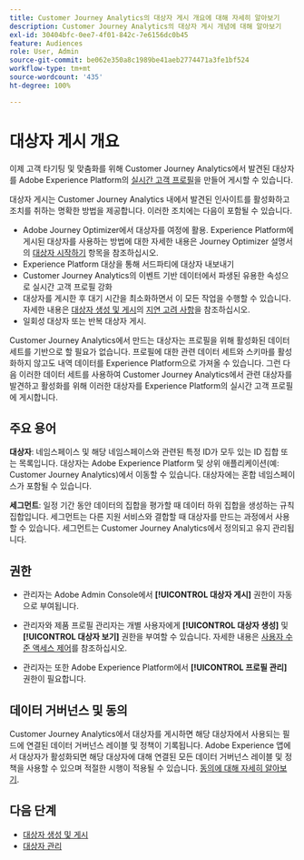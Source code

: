 ```yaml
---
title: Customer Journey Analytics의 대상자 게시 개요에 대해 자세히 알아보기
description: Customer Journey Analytics의 대상자 게시 개념에 대해 알아보기
exl-id: 30404bfc-0ee7-4f01-842c-7e6156dc0b45
feature: Audiences
role: User, Admin
source-git-commit: be062e350a8c1989be41aeb2774471a3fe1bf524
workflow-type: tm+mt
source-wordcount: '435'
ht-degree: 100%

---
```


# 대상자 게시 개요

이제 고객 타기팅 및 맞춤화를 위해 Customer Journey Analytics에서 발견된 대상자를 Adobe Experience Platform의 [실시간 고객 프로필](https://experienceleague.adobe.com/docs/experience-platform/profile/home.html)을 만들어 게시할 수 있습니다.

대상자 게시는 Customer Journey Analytics 내에서 발견된 인사이트를 활성화하고 조치를 취하는 명확한 방법을 제공합니다. 이러한 조치에는 다음이 포함될 수 있습니다.

* Adobe Journey Optimizer에서 대상자를 여정에 활용.
Experience Platform에 게시된 대상자를 사용하는 방법에 대한 자세한 내용은 Journey Optimizer 설명서의 [대상자 시작하기](https://experienceleague.adobe.com/ko/docs/journey-optimizer/using/audiences-profiles-identities/audiences/about-audiences) 항목을 참조하십시오.
* Experience Platform 대상을 통해 서드파티에 대상자 내보내기
* Customer Journey Analytics의 이벤트 기반 데이터에서 파생된 유용한 속성으로 실시간 고객 프로필 강화
* 대상자를 게시한 후 대기 시간을 최소화하면서 이 모든 작업을 수행할 수 있습니다.
자세한 내용은 [대상자 생성 및 게시](/help/components/audiences/publish.md)의 [지연 고려 사항](/help/components/audiences/publish.md#latency-considerations)을 참조하십시오.
* 일회성 대상자 또는 반복 대상자 게시.

Customer Journey Analytics에서 만드는 대상자는 프로필을 위해 활성화된 데이터 세트를 기반으로 할 필요가 없습니다. 프로필에 대한 관련 데이터 세트와 스키마를 활성화하지 않고도 내역 데이터를 Experience Platform으로 가져올 수 있습니다. 그런 다음 이러한 데이터 세트를 사용하여 Customer Journey Analytics에서 관련 대상자를 발견하고 활성화를 위해 이러한 대상자를 Experience Platform의 실시간 고객 프로필에 게시합니다.

## 주요 용어

**대상자**: 네임스페이스 및 해당 네임스페이스와 관련된 특정 ID가 모두 있는 ID 집합 또는 목록입니다. 대상자는 Adobe Experience Platform 및 상위 애플리케이션(예: Customer Journey Analytics)에서 이동할 수 있습니다. 대상자에는 혼합 네임스페이스가 포함될 수 있습니다.

**세그먼트**: 일정 기간 동안 데이터의 집합을 평가할 때 데이터 하위 집합을 생성하는 규칙 집합입니다. 세그먼트는 다른 지원 서비스와 결합할 때 대상자를 만드는 과정에서 사용할 수 있습니다. 세그먼트는 Customer Journey Analytics에서 정의되고 유지 관리됩니다.

## 권한

* 관리자는 Adobe Admin Console에서 **[!UICONTROL 대상자 게시]** 권한이 자동으로 부여됩니다.

* 관리자와 제품 프로필 관리자는 개별 사용자에게 **[!UICONTROL 대상자 생성]** 및 **[!UICONTROL 대상자 보기]** 권한을 부여할 수 있습니다. 자세한 내용은 [사용자 수준 액세스 제어](/help/technotes/access-control.md#user-level-access)를 참조하십시오.

* 관리자는 또한 Adobe Experience Platform에서 **[!UICONTROL 프로필 관리]** 권한이 필요합니다.

## 데이터 거버넌스 및 동의

Customer Journey Analytics에서 대상자를 게시하면 해당 대상자에서 사용되는 필드에 연결된 데이터 거버넌스 레이블 및 정책이 기록됩니다. Adobe Experience 앱에서 대상자가 활성화되면 해당 대상자에 대해 연결된 모든 데이터 거버넌스 레이블 및 정책을 사용할 수 있으며 적절한 시행이 적용될 수 있습니다. [동의에 대해 자세히 알아보기](https://experienceleague.adobe.com/docs/experience-platform/data-governance/policies/user-guide.html#consent-policy).

## 다음 단계

* [대상자 생성 및 게시](/help/components/audiences/publish.md)
* [대상자 관리](/help/components/audiences/manage.md)
